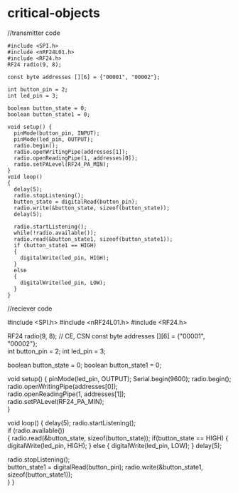 # critical-objects

//transmitter code

    #include <SPI.h>
    #include <nRF24L01.h>
    #include <RF24.h>
    RF24 radio(9, 8);
    
    const byte addresses [][6] = {"00001", "00002"};  
    
    int button_pin = 2;
    int led_pin = 3;
    
    boolean button_state = 0;
    boolean button_state1 = 0;
    
    void setup() {
      pinMode(button_pin, INPUT);
      pinMode(led_pin, OUTPUT);
      radio.begin();                           
      radio.openWritingPipe(addresses[1]);    
      radio.openReadingPipe(1, addresses[0]); 
      radio.setPALevel(RF24_PA_MIN); 
    }
    void loop() 
    {  
      delay(5);
      radio.stopListening();                             
      button_state = digitalRead(button_pin);
      radio.write(&button_state, sizeof(button_state)); 
      delay(5);
      
      radio.startListening();                           
      while(!radio.available());                         
      radio.read(&button_state1, sizeof(button_state1)); 
      if (button_state1 == HIGH)
      {
        digitalWrite(led_pin, HIGH);
      }
      else
      {
        digitalWrite(led_pin, LOW);
      }
    }
    
  //reciever code
  
#include <SPI.h>
#include <nRF24L01.h>
#include <RF24.h>

RF24 radio(9, 8); // CE, CSN
const byte addresses [][6] = {"00001", "00002"};    
int button_pin = 2;
int led_pin = 3;

boolean button_state = 0;
boolean button_state1 = 0;


void setup() {
  pinMode(led_pin, OUTPUT);
  Serial.begin(9600);
  radio.begin();                            
  radio.openWritingPipe(addresses[0]);      
  radio.openReadingPipe(1, addresses[1]);  
  radio.setPALevel(RF24_PA_MIN);           
}

void loop() 
{
  delay(5);
  radio.startListening();                  
  if (radio.available())                     
  {
    radio.read(&button_state, sizeof(button_state));
    if(button_state == HIGH)
  {
     digitalWrite(led_pin, HIGH);
  }
  else
  {
     digitalWrite(led_pin, LOW);
  }
  delay(5);
  
  radio.stopListening();                          
  button_state1 = digitalRead(button_pin);
  radio.write(&button_state1, sizeof(button_state1));  
  }
}

